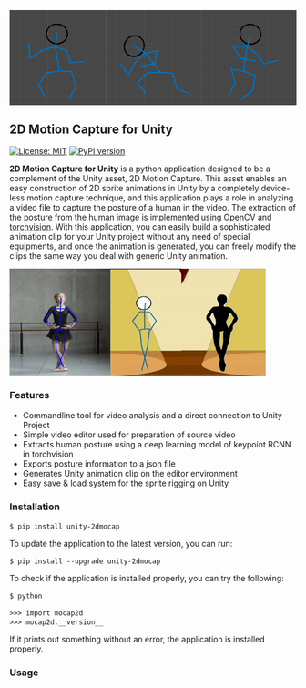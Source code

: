 <img src="https://github.com/k2sebeom/unity-2dmocap/blob/master/src/Banner.PNG?raw=true" align=center></img>

2D Motion Capture for Unity
-------

[![License: MIT](https://img.shields.io/badge/License-MIT-blue.svg)](https://opensource.org/licenses/MIT)
[![PyPI version](https://badge.fury.io/py/unity-2dmocap.svg)](https://badge.fury.io/py/unity-2dmocap)

**2D Motion Capture for Unity** is a python application designed to be a complement of the Unity asset, 2D Motion Capture.
This asset enables an easy construction of 2D sprite animations in Unity by a completely device-less motion capture technique,
and this application plays a role in analyzing a video file to capture the posture of a human in the video. The extraction of the 
posture from the human image is implemented using [OpenCV](https://opencv.org/) and [torchvision](https://pytorch.org/docs/stable/torchvision/index.html).
With this application, you can easily build a sophisticated animation clip for 
your Unity project without any need of special equipments, and once the animation is
generated, you can freely modify the clips the same way you deal with generic Unity animation.

<img src="https://github.com/k2sebeom/unity-2dmocap/blob/master/src/sample.gif?raw=true" align=center></img>

### Features
* Commandline tool for video analysis and a direct connection to Unity Project
* Simple video editor used for preparation of source video
* Extracts human posture using a deep learning model of keypoint RCNN in torchvision
* Exports posture information to a json file
* Generates Unity animation clip on the editor environment
* Easy save & load system for the sprite rigging on Unity

### Installation
```{commandline}
$ pip install unity-2dmocap
```
To update the application to the latest version, you can run:
```{commandline}
$ pip install --upgrade unity-2dmocap
```
To check if the application is installed properly, you can try the following:
```{commandline}
$ python
```
```{python}
>>> import mocap2d
>>> mocap2d.__version__
```
If it prints out something without an error, the application is installed properly.

### Usage


